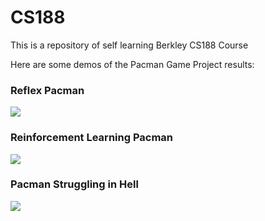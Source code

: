 # CS188

This is a repository of self learning Berkley CS188 Course

Here are some demos of the Pacman Game Project results:

### Reflex Pacman

![](http://imgur.com/hp754IO.gif)

### Reinforcement Learning Pacman

![](http://i.imgur.com/uCOstgV.gif)

### Pacman Struggling in Hell 

![](http://i.imgur.com/MNprOF3.gif)
